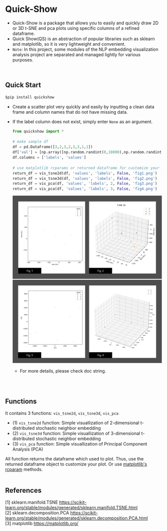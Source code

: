 # Quick-Show
- Quick-Show is a package that allows you to easily and quickly draw 2D or 3D t-SNE and pca plots using specific columns of a refined dataframe.
- Quick Show(QS) is an abstraction of popular libraries such as sklearn and matplotlib, so it is very lightweight and convenient.
- `Note`: In this project, some modules of the NLP embedding visualization analysis project are separated and managed lightly for various purposes.

<br>

## Quick Start
  ```cmd
  $pip install quickshow
  ```
- Create a scatter plot very quickly and easily by inputting a clean data frame and column names that do not have missing data. 
- If the label column does not exist, simply enter `None` as an argument.
  ```python
  from quickshow import *

  # make sample df
  df = pd.DataFrame([3,2,3,2,3,3,1,1])
  df['val'] = [np.array([np.random.randint(0,10000),np.random.randint(0,10000),np.random.randint(0,10000)]) for x in df[0]]
  df.columns = ['labels', 'values']

  # use matplotlib rcparams or returned dataframe for customize your plot.
  return_df = vis_tsne2d(df, 'values', 'labels', False, 'fig1.png')
  return_df = vis_tsne3d(df, 'values', 'labels', False, 'fig2.png')
  return_df = vis_pca(df, 'values', 'labels', 2, False, 'fig3.png')
  return_df = vis_pca(df, 'values', 'labels', 3, False, 'fig4.png')
  ```

  <img src="./quickshow/readme_fig1.png" width="500"><BR>
  <img src="./quickshow/readme_fig2.png" width="500"><BR>
  - For more details, please check doc string.
<br>
<br>


## Functions
It contains 3 functions: `vis_tsne2d`, `vis_tsne3d`, `vis_pca`
- (1) `vis_tsne2d` function: Simple visuallization of 2-dimensional t-distributed stochastic neighbor embedding
- (2) `vis_tsne3d` function: Simple visuallization of 3-dimensional t-distributed stochastic neighbor embedding
- (3) `vis_pca` function: Simple visuallization of Principal Component Analysis (PCA)


All function returns the dataframe which used to plot. Thus, use the returned dataframe object to customize your plot. Or use [matplotlib's rcparam](https://matplotlib.org/stable/tutorials/introductory/customizing.html) methods.
<br>
<br>


## References
[1] sklearn.manifold.TSNE https://scikit-learn.org/stable/modules/generated/sklearn.manifold.TSNE.html <br>
[2] sklearn.decomposition.PCA https://scikit-learn.org/stable/modules/generated/sklearn.decomposition.PCA.html <br>
[3] matplotlib https://matplotlib.org/